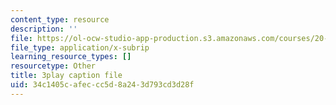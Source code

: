 ```yaml
---
content_type: resource
description: ''
file: https://ol-ocw-studio-app-production.s3.amazonaws.com/courses/20-219-becoming-the-next-bill-nye-writing-and-hosting-the-educational-show-january-iap-2015/34c1405cafeccc5d8a243d793cd3d28f_7LTzsMNPuuk.srt
file_type: application/x-subrip
learning_resource_types: []
resourcetype: Other
title: 3play caption file
uid: 34c1405c-afec-cc5d-8a24-3d793cd3d28f
---
```

